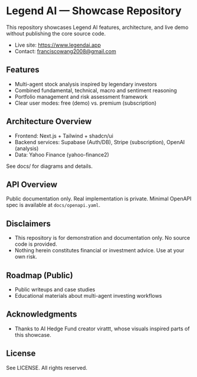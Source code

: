 # Legend AI — Showcase Repository

This repository showcases Legend AI features, architecture, and live demo without publishing the core source code.

- Live site: https://www.legendai.app
- Contact: franciscowang2008@gmail.com

## Features
- Multi-agent stock analysis inspired by legendary investors
- Combined fundamental, technical, macro and sentiment reasoning
- Portfolio management and risk assessment framework
- Clear user modes: free (demo) vs. premium (subscription)

## Architecture Overview
- Frontend: Next.js + Tailwind + shadcn/ui
- Backend services: Supabase (Auth/DB), Stripe (subscription), OpenAI (analysis)
- Data: Yahoo Finance (yahoo-finance2)

See docs/ for diagrams and details.

## API Overview
Public documentation only. Real implementation is private. Minimal OpenAPI spec is available at `docs/openapi.yaml`.

## Disclaimers
- This repository is for demonstration and documentation only. No source code is provided.
- Nothing herein constitutes financial or investment advice. Use at your own risk.

## Roadmap (Public)
- Public writeups and case studies
- Educational materials about multi-agent investing workflows

## Acknowledgments
- Thanks to AI Hedge Fund creator virattt, whose visuals inspired parts of this showcase.

## License
See LICENSE. All rights reserved.
